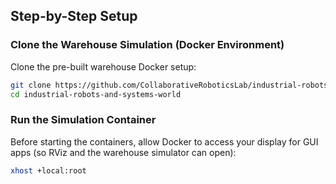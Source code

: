 ## Step-by-Step Setup

### Clone the Warehouse Simulation (Docker Environment)
Clone the pre-built warehouse Docker setup:

```bash
git clone https://github.com/CollaborativeRoboticsLab/industrial-robots-and-systems-world.git
cd industrial-robots-and-systems-world

```
### Run the Simulation Container

Before starting the containers, allow Docker to access your display for GUI apps (so RViz and the warehouse simulator can open):

```bash
xhost +local:root


